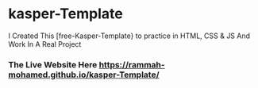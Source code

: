 # kasper-Template
I Created This [free-Kasper-Template} to practice in HTML, CSS &amp; JS And Work In A Real Project 
### The Live Website Here https://rammah-mohamed.github.io/kasper-Template/
